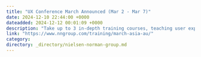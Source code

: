 ```yaml
---
title: "UX Conference March Announced (Mar 2 - Mar 7)"
date: 2024-12-10 22:44:00 +0000
dateadded: 2024-12-12 00:01:09 +0000
description: "Take up to 3 in-depth training courses, teaching user experience best practices for successful design. Live online training focused on long-lasting skills for UX professionals. March 3-8 (Asia/AU) / March 2-7, 2025 (Americas)."
link: "https://www.nngroup.com/training/march-asia-au/"
category:
directory: _directory/nielsen-norman-group.md
---
```

